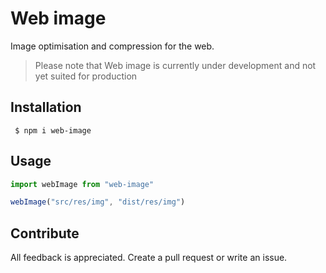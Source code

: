 # Web image

Image optimisation and compression for the web.

> Please note that Web image is currently under development and not yet suited for production

## Installation

```shell
 $ npm i web-image
```

## Usage



```ts
import webImage from "web-image"

webImage("src/res/img", "dist/res/img")
```

## Contribute

All feedback is appreciated. Create a pull request or write an issue.
